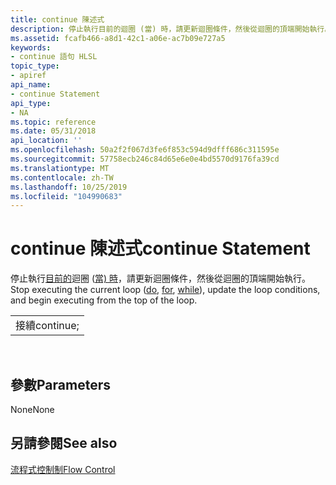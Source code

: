 ```yaml
---
title: continue 陳述式
description: 停止執行目前的迴圈 (當) 時，請更新迴圈條件，然後從迴圈的頂端開始執行。
ms.assetid: fcafb466-a8d1-42c1-a06e-ac7b09e727a5
keywords:
- continue 語句 HLSL
topic_type:
- apiref
api_name:
- continue Statement
api_type:
- NA
ms.topic: reference
ms.date: 05/31/2018
api_location: ''
ms.openlocfilehash: 50a2f2f067d3fe6f853c594d9dfff686c311595e
ms.sourcegitcommit: 57758ecb246c84d65e6e0e4bd5570d9176fa39cd
ms.translationtype: MT
ms.contentlocale: zh-TW
ms.lasthandoff: 10/25/2019
ms.locfileid: "104990683"
---
```

# <a name="continue-statement"></a><span data-ttu-id="72385-104">continue 陳述式</span><span class="sxs-lookup"><span data-stu-id="72385-104">continue Statement</span></span>

<span data-ttu-id="72385-105">停止執行[目前的](dx-graphics-hlsl-for.md)迴圈 ([當) 時](dx-graphics-hlsl-while.md)，請更新迴圈條件，然後從迴圈的頂端開始執行。 [](dx-graphics-hlsl-do.md)</span><span class="sxs-lookup"><span data-stu-id="72385-105">Stop executing the current loop ([do](dx-graphics-hlsl-do.md), [for](dx-graphics-hlsl-for.md), [while](dx-graphics-hlsl-while.md)), update the loop conditions, and begin executing from the top of the loop.</span></span>



|           |
|-----------|
| <span data-ttu-id="72385-106">接續</span><span class="sxs-lookup"><span data-stu-id="72385-106">continue;</span></span> |



 

## <a name="parameters"></a><span data-ttu-id="72385-107">參數</span><span class="sxs-lookup"><span data-stu-id="72385-107">Parameters</span></span>

<span data-ttu-id="72385-108">None</span><span class="sxs-lookup"><span data-stu-id="72385-108">None</span></span>

## <a name="see-also"></a><span data-ttu-id="72385-109">另請參閱</span><span class="sxs-lookup"><span data-stu-id="72385-109">See also</span></span>

<dl> <dt>

[<span data-ttu-id="72385-110">流程式控制制</span><span class="sxs-lookup"><span data-stu-id="72385-110">Flow Control</span></span>](dx-graphics-hlsl-flow-control.md)
</dt> </dl>

 

 




